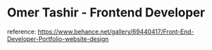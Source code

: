 # Omer Tashir - Frontend Developer

reference:
https://www.behance.net/gallery/69440417/Front-End-Developer-Portfolio-website-design
